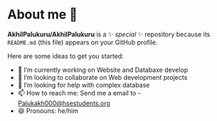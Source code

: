 # About me 👋


**AkhilPalukuru/AkhilPalukuru** is a ✨ _special_ ✨ repository because its `README.md` (this file) appears on your GitHub profile.

Here are some ideas to get you started:

- 🔭 I’m currently working on Website and Databaxe develop
- 👯 I’m looking to collaborate on Web development projects
- 🤔 I’m looking for help with complex database
- 📫 How to reach me: Send me a email to - Palukakh000@hsestudents.org
- 😄 Pronouns: he/him


